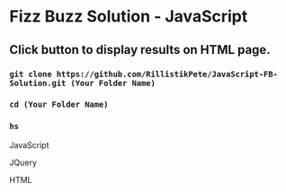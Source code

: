 # Fizz Buzz Solution - JavaScript

## Click button to display results on HTML page.

### `git clone https://github.com/RillistikPete/JavaScript-FB-Solution.git (Your Folder Name)` 
### `cd (Your Folder Name)`
### `hs`

JavaScript

JQuery

HTML
